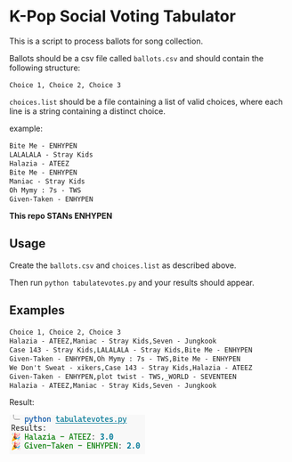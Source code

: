 # K-Pop Social Voting Tabulator

This is a script to process ballots for song collection. 

Ballots should be a csv file called `ballots.csv` and should contain the following structure:

```csv
Choice 1, Choice 2, Choice 3
```


`choices.list` should be a file containing a list of valid choices, where each line is a string containing a distinct choice.

example:
```
Bite Me - ENHYPEN
LALALALA - Stray Kids
Halazia - ATEEZ
Bite Me - ENHYPEN
Maniac - Stray Kids
Oh Mymy : 7s - TWS
Given-Taken - ENHYPEN
```

**This repo STANs ENHYPEN**

## Usage
Create the `ballots.csv` and `choices.list` as described above.

Then run `python tabulatevotes.py` and your results should appear.


## Examples
```csv
Choice 1, Choice 2, Choice 3
Halazia - ATEEZ,Maniac - Stray Kids,Seven - Jungkook
Case 143 - Stray Kids,LALALALA - Stray Kids,Bite Me - ENHYPEN
Given-Taken - ENHYPEN,Oh Mymy : 7s - TWS,Bite Me - ENHYPEN
We Don't Sweat - xikers,Case 143 - Stray Kids,Halazia - ATEEZ
Given-Taken - ENHYPEN,plot twist - TWS,_WORLD - SEVENTEEN
Halazia - ATEEZ,Maniac - Stray Kids,Seven - Jungkook
```

Result:

![an example text, decorative](example.png)

